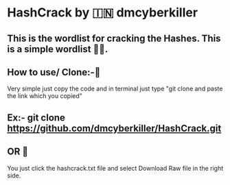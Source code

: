 # HashCrack by 🇮🇳 dmcyberkiller

## This is the wordlist for cracking the Hashes. This is a simple wordlist 🕵🏿.

## How to use/ Clone:-🌹
Very simple just copy the code and in terminal just type "git clone and paste the link which you copied"
## Ex:- git clone https://github.com/dmcyberkiller/HashCrack.git
## OR 🌹
You just click the hashcrack.txt file and select Download Raw file in the right side.
